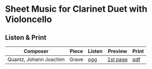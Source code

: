 # Sheet Music for Clarinet Duet with Violoncello

## Listen & Print

Composer | Piece | Listen | Preview | Print
-------- | ----- | ------ | ------- | -----
Quantz, Johann Joachim | Grave | [ogg](http://cellist.bplaced.net/ogg/Quantz,%20Johann%20Joachim/quantz_grave.ogg) | [1st page](https://raw.githubusercontent.com/cellist/Lilypond-Sheet-Music/master/Klar%2C%20Klar%2C%20Vlc/Quantz%2C%20Johann%20Joachim/Grave/preview.png) | [pdf](https://github.com/cellist/Lilypond-Sheet-Music/raw/master/Klar%2C%20Klar%2C%20Vlc/Quantz%2C%20Johann%20Joachim/Grave/quantz_grave.pdf)
